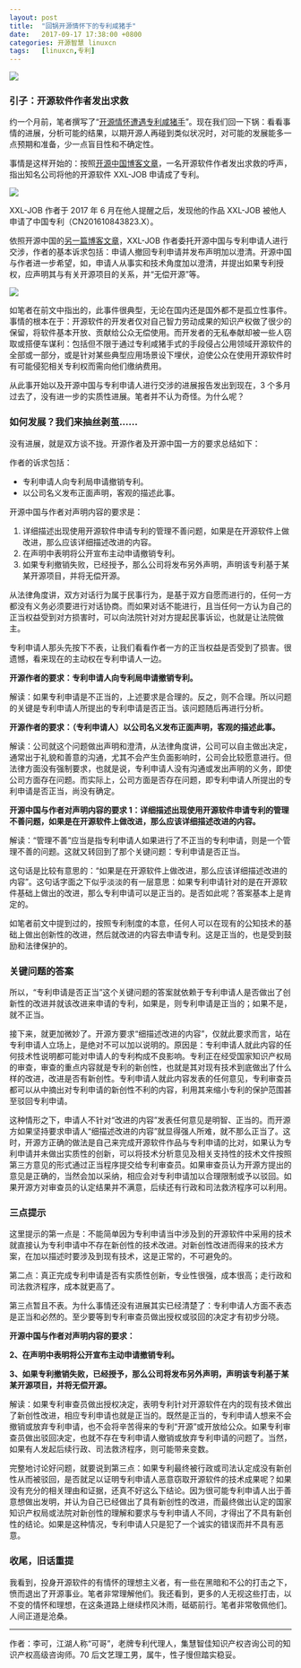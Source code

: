 ```yaml
---
layout: post
title:	"回锅开源情怀下的专利咸猪手"
date:	2017-09-17 17:38:00 +0800 
categories:	开源智慧 linuxcn 
tags:	[linuxcn,专利]
---
```



![](/Asserts/Images/album/201709/17/173847hcneggggglcg5u56.jpg)


### 引子：开源软件作者发出求救


约一个月前，笔者撰写了“[开源情怀遭遇专利咸猪手](/article-8765-1.html)”。现在我们回一下锅：看看事情的进展，分析可能的结果，以期开源人再碰到类似状况时，对可能的发展能多一点预期和准备，少一点盲目性和不确定性。


事情是这样开始的：按照[开源中国博客文章](https://my.oschina.net/xuxueli/blog/918201)，一名开源软件作者发出求救的呼声，指出知名公司将他的开源软件 XXL-JOB 申请成了专利。


![](/Asserts/Images/album/201709/17/173318m33nhsesszmjmh33.png)


XXL-JOB 作者于 2017 年 6 月在他人提醒之后，发现他的作品 XXL-JOB 被他人申请了中国专利（CN201610843823.X）。


依照开源中国的[另一篇博客文章](https://my.oschina.net/javayou/blog/918941)，XXL-JOB 作者委托开源中国与专利申请人进行交涉，作者的基本诉求包括：申请人撤回专利申请并发布声明加以澄清。开源中国与作者进一步希望，如，申请人从事实和技术角度加以澄清，并提出如果专利授权，应声明其与有关开源项目的关系，并“无偿开源”等。


![](/Asserts/Images/album/201709/17/173337ajlhhjzjkkhlmqrs.png)


如笔者在前文中指出的，此事件很典型，无论在国内还是国外都不是孤立性事件。事情的根本在于：开源软件的开发者仅对自己智力劳动成果的知识产权做了很少的保留，将软件基本开放、贡献给公众无偿使用。而开发者的无私奉献却被一些人窃取或搭便车谋利：包括但不限于通过专利咸猪手式的手段侵占公用领域开源软件的全部或一部分，或是针对某些典型应用场景设下埋伏，迫使公众在使用开源软件时有可能侵犯相关专利权而需向他们缴纳费用。


从此事开始以及开源中国与专利申请人进行交涉的进展报告发出到现在，3 个多月过去了，没有进一步的实质性进展。笔者并不认为奇怪。为什么呢？ 


### 如何发展？我们来抽丝剥茧……


没有进展，就是双方谈不拢。开源作者及开源中国一方的要求总结如下：


作者的诉求包括：


* 专利申请人向专利局申请撤销专利。
* 以公司名义发布正面声明，客观的描述此事。


开源中国与作者对声明内容的要求是：


1. 详细描述出现使用开源软件申请专利的管理不善问题，如果是在开源软件上做改进，那么应该详细描述改进的内容。
2. 在声明中表明将公开宣布主动申请撤销专利。
3. 如果专利撤销失败，已经授予，那么公司将发布另外声明，声明该专利基于某某开源项目，并将无偿开源。


从法律角度讲，双方对话行为属于民事行为，是基于双方自愿而进行的，任何一方都没有义务必须要进行对话协商。而如果对话不能进行，且当任何一方认为自己的正当权益受到对方损害时，可以向法院针对对方提起民事诉讼，也就是让法院做主。


专利申请人那头先按下不表，让我们看看作者一方的正当权益是否受到了损害。很遗憾，看来现在的主动权在专利申请人一边。


**开源作者的要求：专利申请人向专利局申请撤销专利。**


解读：如果专利申请是不正当的，上述要求是合理的。反之，则不合理。所以问题的关键是专利申请人所提出的专利申请是否正当。该问题随后再进行分析。


**开源作者的要求：（专利申请人）以公司名义发布正面声明，客观的描述此事。**


解读：公司就这个问题做出声明和澄清，从法律角度讲，公司可以自主做出决定，通常出于礼貌和善意的沟通，尤其不会产生负面影响时，公司会比较愿意进行。但法律方面没有强制要求，也就是说，专利申请人没有沟通或发出声明的义务，即使公司方面存在问题。而实际上，公司方面是否存在问题，即专利申请人所提出的专利申请是否正当，尚没有确定。


**开源中国与作者对声明内容的要求 1：详细描述出现使用开源软件申请专利的管理不善问题，如果是在开源软件上做改进，那么应该详细描述改进的内容。**


解读：“管理不善”应当是指专利申请人如果进行了不正当的专利申请，则是一个管理不善的问题。这就又转回到了那个关键问题：专利申请是否正当。


这句话是比较有意思的：“如果是在开源软件上做改进，那么应该详细描述改进的内容”。这句话字面之下似乎淡淡的有一层意思：如果专利申请针对的是在开源软件基础上做出的改进，那么专利申请可以是正当的。是否如此呢？答案基本上是肯定的。


如笔者前文中提到过的，按照专利制度的本意，任何人可以在现有的公知技术的基础上做出创新性的改进，然后就改进的内容去申请专利。这是正当的，也是受到鼓励和法律保护的。 


### 关键问题的答案


所以，“专利申请是否正当”这个关键问题的答案就依赖于专利申请人是否做出了创新性的改进并就该改进来申请的专利，如果是，则专利申请是正当的；如果不是，就不正当。


接下来，就更加微妙了。开源方要求“细描述改进的内容”，仅就此要求而言，站在专利申请人立场上，是绝对不可以加以说明的。原因是：专利申请人就此内容的任何技术性说明都可能对申请人的专利构成不良影响。专利正在经受国家知识产权局的审查，审查的重点内容就是专利的新创性，也就是其对现有技术到底做出了什么样的改进，改进是否有新创性。专利申请人就此内容发表的任何意见，专利审查员都可以从中摘出对专利申请的新创性不利的内容，利用其来缩小专利的保护范围甚至驳回专利申请。


这种情形之下，申请人不针对“改进的内容”发表任何意见是明智、正当的。而开源方如果坚持要求申请人“细描述改进的内容”就显得强人所难，就不那么正当了。这时，开源方正确的做法是自己来完成开源软件作品与专利申请的比对，如果认为专利申请并未做出实质性的创新，可以将技术分析意见及相关支持性的技术文件按照第三方意见的形式通过正当程序提交给专利审查员。如果审查员认为开源方提出的意见是正确的，当然会加以采纳，相应会对专利申请加以合理限制或予以驳回。如果开源方对审查员的认定结果并不满意，后续还有行政和司法救济程序可以利用。


### 三点提示


这里提示的第一点是：不能简单因为专利申请当中涉及到的开源软件中采用的技术就直接认为专利申请中不存在新创性的技术改进。对新创性改进而得来的技术方案，在加以描述时要涉及到现有技术，这是正常的，不可避免的。


第二点：真正完成专利申请是否有实质性创新，专业性很强，成本很高；走行政和司法救济程序，成本就更高了。


第三点暂且不表。为什么事情还没有进展其实已经清楚了：专利申请人方面不表态是正当和必然的。至少要等到专利审查员做出授权或驳回的决定才有初步分晓。


**开源中国与作者对声明内容的要求：**


**2、在声明中表明将公开宣布主动申请撤销专利。**


**3、如果专利撤销失败，已经授予，那么公司将发布另外声明，声明该专利基于某某开源项目，并将无偿开源。**


解读：如果专利审查员做出授权决定，表明专利针对开源软件在内的现有技术做出了新创性改进，相应专利申请也就是正当的。既然是正当的，专利申请人想来不会撤销或放弃专利申请，也不会将辛苦得来的专利“开源”或开放给公众。如果专利审查员做出驳回决定，也就不存在专利申请人撤销或放弃专利申请的问题了。当然，如果有人发起后续行政、司法救济程序，则可能带来变数。 


完整地讨论好问题，就要说到第三点：如果专利最终被行政或司法认定成没有新创性从而被驳回，是否就足以证明专利申请人恶意窃取开源软件的技术成果呢？如果没有充分的相关理由和证据，还真不好这么下结论。因为很可能专利申请人出于善意想做出发明，并认为自己已经做出了具有新创性的改进，而最终做出认定的国家知识产权局或法院对新创性的理解和要求与专利申请人不同，才得出了不具有新创性的结论。如果是这种情况，专利申请人只是犯了一个诚实的错误而并不具有恶意。


### 收尾，旧话重提


我看到，投身开源软件的有情怀的理想主义者，有一些在黑暗和不公的打击之下，愤而退出了开源事业。笔者非常理解他们。我还看到，更多的人无视这些打击，以不变的情怀和理想，在这条道路上继续栉风沐雨，砥砺前行。笔者非常敬佩他们。人间正道是沧桑。




---


作者：李可，江湖人称“可哥”，老牌专利代理人，集慧智佳知识产权咨询公司的知识产权高级咨询师。70 后文艺理工男，属牛，性子慢但踏实稳妥。
